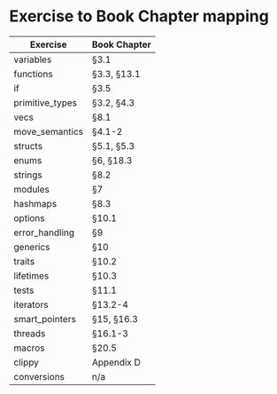# Exercise to Book Chapter mapping

| Exercise               | Book Chapter        |
| ---------------------- | ------------------- |
| variables              | §3.1                |
| functions              | §3.3, §13.1         |
| if                     | §3.5                |
| primitive_types        | §3.2, §4.3          |
| vecs                   | §8.1                |
| move_semantics         | §4.1-2              |
| structs                | §5.1, §5.3          |
| enums                  | §6, §18.3           |
| strings                | §8.2                |
| modules                | §7                  |
| hashmaps               | §8.3                |
| options                | §10.1               |
| error_handling         | §9                  |
| generics               | §10                 |
| traits                 | §10.2               |
| lifetimes              | §10.3               |
| tests                  | §11.1               |
| iterators              | §13.2-4             |
| smart_pointers         | §15, §16.3          |
| threads                | §16.1-3             |
| macros                 | §20.5               |
| clippy                 | Appendix D          |
| conversions            | n/a                 |
